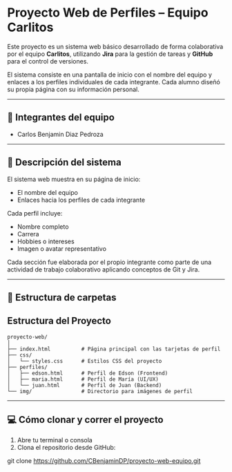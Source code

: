 # Proyecto Web de Perfiles – Equipo Carlitos

Este proyecto es un sistema web básico desarrollado de forma colaborativa por el equipo **Carlitos**, utilizando **Jira** para la gestión de tareas y **GitHub** para el control de versiones.

El sistema consiste en una pantalla de inicio con el nombre del equipo y enlaces a los perfiles individuales de cada integrante. Cada alumno diseñó su propia página con su información personal.

---

## 👥 Integrantes del equipo

- Carlos Benjamin Diaz Pedroza

---

## 📝 Descripción del sistema

El sistema web muestra en su página de inicio:

- El nombre del equipo
- Enlaces hacia los perfiles de cada integrante

Cada perfil incluye:

- Nombre completo
- Carrera
- Hobbies o intereses
- Imagen o avatar representativo

Cada sección fue elaborada por el propio integrante como parte de una actividad de trabajo colaborativo aplicando conceptos de Git y Jira.

---

## 📁 Estructura de carpetas

## Estructura del Proyecto

```
proyecto-web/
│
├── index.html          # Página principal con las tarjetas de perfil
├── css/
│   └── styles.css      # Estilos CSS del proyecto
├── perfiles/
│   ├── edson.html      # Perfil de Edson (Frontend)
│   ├── maria.html      # Perfil de María (UI/UX)
│   └── juan.html       # Perfil de Juan (Backend)
└── img/                # Directorio para imágenes de perfil
```

---

## 💻 Cómo clonar y correr el proyecto

1. Abre tu terminal o consola
2. Clona el repositorio desde GitHub:

git clone https://github.com/CBenjaminDP/proyecto-web-equipo.git
